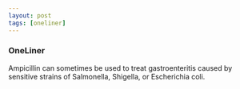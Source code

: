 ```yaml
---
layout: post
tags: [oneliner]
---
```



### OneLiner

Ampicillin can sometimes be used to treat gastroenteritis caused by sensitive strains of Salmonella, Shigella, or Escherichia coli.
